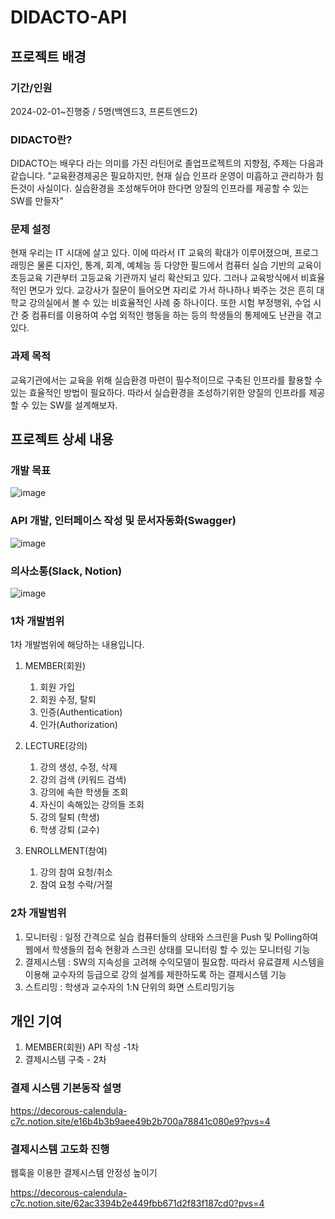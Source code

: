 # DIDACTO-API



## 프로젝트 배경


### 기간/인원
2024-02-01~진행중
/ 5명(백엔드3, 프론트엔드2)


### DIDACTO란?
DIDACTO는 배우다 라는 의미를 가진 라틴어로 졸업프로젝트의 지향점, 주제는 다음과 같습니다.
"교육환경제공은 필요하지만, 현재 실습 인프라 운영이 미흡하고 관리하가 힘든것이 사실이다. 실습환경을 조성해두어야 한다면 양질의 인프라를 제공할 수 있는 SW를 만들자"


### 문제 설정 
현재 우리는 IT 시대에 살고 있다. 이에 따라서 IT 교육의 확대가 이루어졌으며, 프로그래밍은 물론 디자인, 통계, 회계, 예체능 등 다양한 필드에서 컴퓨터 실습 기반의 교육이 초등교육 기관부터 고등교육 기관까지 널리 확산되고 있다. 그러나 교육방식에서 비효율적인 면모가 있다. 교강사가 질문이 들어오면 자리로 가서 하나하나 봐주는 것은 흔히 대학교 강의실에서 볼 수 있는 비효율적인 사례 중 하나이다. 또한 시험 부정행위, 수업 시간 중 컴퓨터를 이용하여 수업 외적인 행동을 하는 등의 학생들의 통제에도 난관을 겪고 있다.


### 과제 목적
교육기관에서는 교육을 위해 실습환경 마련이 필수적이므로 구축된 인프라를 활용할 수 있는 효율적인 방법이 필요하다. 따라서 실습환경을 조성하기위한 양질의 인프라를 제공할 수 있는 SW를 설계해보자.



## 프로젝트 상세 내용


### 개발 목표

![image](https://github.com/Lwonbin/DIDACTO_graprac/assets/128762057/00c79df5-b5d1-4d63-8051-822e53524537)


### API 개발, 인터페이스 작성 및 문서자동화(Swagger)


![image](https://github.com/Lwonbin/DIDACTO_graprac/assets/128762057/11ef7b1a-01f3-4e99-876f-2d490b1c116b)



### 의사소통(Slack, Notion)

![image](https://github.com/Lwonbin/DIDACTO_graprac/assets/128762057/13170eff-4b77-4f23-bc8a-25cf5600434d)




### 1차 개발범위

1차 개발범위에 해당하는 내용입니다.

1. MEMBER(회원)
   1. 회원 가입
   2. 회원 수정, 탈퇴
   3. 인증(Authentication)
   4. 인가(Authorization)
  
2. LECTURE(강의)
   1. 강의 생성, 수정, 삭제
   2. 강의 검색 (키워드 검색)
   3. 강의에 속한 학생들 조회
   4. 자신이 속해있는 강의들 조회
   5. 강의 탈퇴 (학생)
   6. 학생 강퇴 (교수)
  
3. ENROLLMENT(참여)
   1. 강의 참여 요청/취소
   2. 참여 요청 수락/거절
  




### 2차 개발범위

1. 모니터링 : 일정 간격으로 실습 컴퓨터들의 상태와 스크린을 Push 및 Polling하여 웹에서 학생들의 접속 현황과 스크린 상태를 모니터링   할 수 있는 모니터링 기능
2. 결제시스템 : SW의 지속성을 고려해 수익모델이 필요함. 따라서 유료결제 시스템을 이용해 교수자의 등급으로 강의 설계를 제한하도록 하는 결제시스템 기능
3. 스트리밍 : 학생과 교수자의 1:N 단위의 화면 스트리밍기능



## 개인 기여
1. MEMBER(회원) API 작성 -1차
2. 결제시스템 구축 - 2차





### 결제 시스템 기본동작 설명
https://decorous-calendula-c7c.notion.site/e16b4b3b9aee49b2b700a78841c080e9?pvs=4





### 결제시스템 고도화 진행
웹훅을 이용한 결제시스템 안정성 높이기

https://decorous-calendula-c7c.notion.site/62ac3394b2e449fbb671d2f83f187cd0?pvs=4



